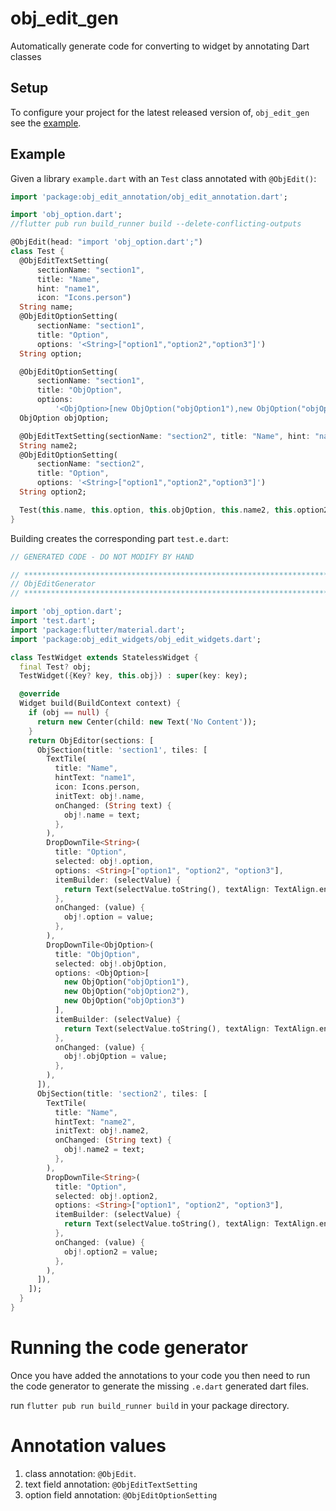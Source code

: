 # obj_edit_gen

Automatically generate code for converting to widget by annotating Dart classes

## Setup

To configure your project for the latest released version of,
`obj_edit_gen` see the [example].

## Example

Given a library `example.dart` with an `Test` class annotated with
`@ObjEdit()`:

```dart
import 'package:obj_edit_annotation/obj_edit_annotation.dart';

import 'obj_option.dart';
//flutter pub run build_runner build --delete-conflicting-outputs

@ObjEdit(head: "import 'obj_option.dart';")
class Test {
  @ObjEditTextSetting(
      sectionName: "section1",
      title: "Name",
      hint: "name1",
      icon: "Icons.person")
  String name;
  @ObjEditOptionSetting(
      sectionName: "section1",
      title: "Option",
      options: '<String>["option1","option2","option3"]')
  String option;

  @ObjEditOptionSetting(
      sectionName: "section1",
      title: "ObjOption",
      options:
          '<ObjOption>[new ObjOption("objOption1"),new ObjOption("objOption2"),new ObjOption("objOption3")]')
  ObjOption objOption;

  @ObjEditTextSetting(sectionName: "section2", title: "Name", hint: "name2")
  String name2;
  @ObjEditOptionSetting(
      sectionName: "section2",
      title: "Option",
      options: '<String>["option1","option2","option3"]')
  String option2;

  Test(this.name, this.option, this.objOption, this.name2, this.option2);
}
```

Building creates the corresponding part `test.e.dart`:

```dart
// GENERATED CODE - DO NOT MODIFY BY HAND

// **************************************************************************
// ObjEditGenerator
// **************************************************************************

import 'obj_option.dart';
import 'test.dart';
import 'package:flutter/material.dart';
import 'package:obj_edit_widgets/obj_edit_widgets.dart';

class TestWidget extends StatelessWidget {
  final Test? obj;
  TestWidget({Key? key, this.obj}) : super(key: key);

  @override
  Widget build(BuildContext context) {
    if (obj == null) {
      return new Center(child: new Text('No Content'));
    }
    return ObjEditor(sections: [
      ObjSection(title: 'section1', tiles: [
        TextTile(
          title: "Name",
          hintText: "name1",
          icon: Icons.person,
          initText: obj!.name,
          onChanged: (String text) {
            obj!.name = text;
          },
        ),
        DropDownTile<String>(
          title: "Option",
          selected: obj!.option,
          options: <String>["option1", "option2", "option3"],
          itemBuilder: (selectValue) {
            return Text(selectValue.toString(), textAlign: TextAlign.end);
          },
          onChanged: (value) {
            obj!.option = value;
          },
        ),
        DropDownTile<ObjOption>(
          title: "ObjOption",
          selected: obj!.objOption,
          options: <ObjOption>[
            new ObjOption("objOption1"),
            new ObjOption("objOption2"),
            new ObjOption("objOption3")
          ],
          itemBuilder: (selectValue) {
            return Text(selectValue.toString(), textAlign: TextAlign.end);
          },
          onChanged: (value) {
            obj!.objOption = value;
          },
        ),
      ]),
      ObjSection(title: 'section2', tiles: [
        TextTile(
          title: "Name",
          hintText: "name2",
          initText: obj!.name2,
          onChanged: (String text) {
            obj!.name2 = text;
          },
        ),
        DropDownTile<String>(
          title: "Option",
          selected: obj!.option2,
          options: <String>["option1", "option2", "option3"],
          itemBuilder: (selectValue) {
            return Text(selectValue.toString(), textAlign: TextAlign.end);
          },
          onChanged: (value) {
            obj!.option2 = value;
          },
        ),
      ]),
    ]);
  }
}

```

# Running the code generator

Once you have added the annotations to your code you then need to run the 
code generator to generate the missing `.e.dart` generated dart files.

run `flutter pub run build_runner build` in your package
directory.

# Annotation values

 
1. class annotation: `@ObjEdit`.
2. text field annotation: `@ObjEditTextSetting`  
3. option field annotation: `@ObjEditOptionSetting`

[example]: https://github.com/driftboat/flutter_obj_editor/tree/main/example